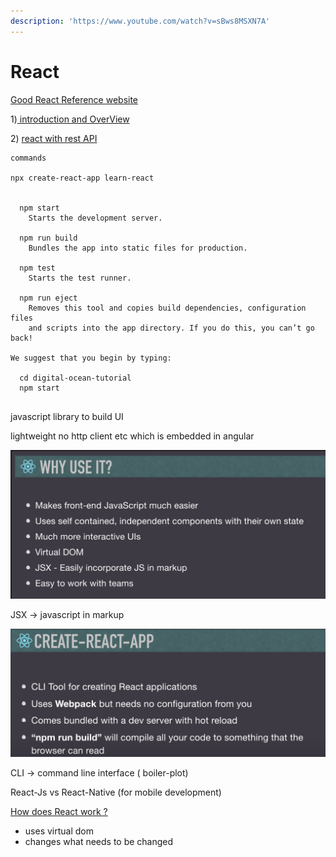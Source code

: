```yaml
---
description: 'https://www.youtube.com/watch?v=sBws8MSXN7A'
---
```


# React



[Good React Reference website ](https://www.taniarascia.com/tags/react)

1\)[ introduction and OverView](https://www.taniarascia.com/getting-started-with-react/)

2\) [react with rest API](https://www.taniarascia.com/how-to-connect-to-an-api-with-javascript/)





```text
commands

npx create-react-app learn-react


  npm start
    Starts the development server.

  npm run build
    Bundles the app into static files for production.

  npm test
    Starts the test runner.

  npm run eject
    Removes this tool and copies build dependencies, configuration files
    and scripts into the app directory. If you do this, you can’t go back!

We suggest that you begin by typing:

  cd digital-ocean-tutorial
  npm start


```

javascript library to build UI

lightweight no http client etc which is embedded in angular

![](../../.gitbook/assets/image%20%28238%29.png)

JSX -&gt; javascript in markup

![](../../.gitbook/assets/image%20%28236%29.png)

CLI -&gt; command line interface \( boiler-plot\) 



React-Js  vs React-Native \(for mobile development\)



[How does React work ?](https://www.w3schools.com/react/react_intro.asp)

* uses virtual dom
* changes what needs to be changed



